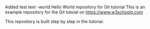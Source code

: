 Added test text
-world
Hello World repository for Git tutorial
This is an example repository for the Git tutoial on https://www.w3schools.com

This repository is built step by step in the tutorial.
